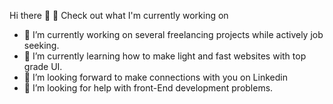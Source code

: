 Hi there 👋
👷 Check out what I'm currently working on

- 🔭 I’m currently working on several freelancing projects while actively job seeking.
- 🌱 I’m currently learning how to make light and fast websites with top grade UI. 
- 👯 I’m looking forward to make connections with you on Linkedin
- 🤔 I’m looking for help with front-End development problems.

